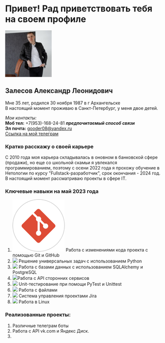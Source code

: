 # Привет! Рад приветствовать тебя на своем профиле

<img src="ava.jpg" width="150" height="150"> 

## Залесов Александр Леонидович

Мне 35 лет, родился 30 ноября 1987 в г Архангельске  
В настоящий момент проживаю в Санкт-Петербург, у меня двое детей.

_Мои контакты:_  
**Моб тел:** +7(953)-168-24-81 ***предпочитаемый способ связи***  
**Эл почта:** gooder08@yandex.ru   
[Ссылка на мой телеграм](https://t.me/gooder08)

### Кратко расскажу о своей карьере  
<div class="text-justify">С 2010 года моя карьера складывалась в оновном в банковской сфере (продажи), 
но еще со школьной скамьи я увлекался программированием, поэтому с осени 2022 года  
я прохожу обучение в Нетологии по курсу "Fullstack-разработчик", срок окончания - 2024 год.  
В настоящий момент рассматриваю проекты в сфере IT.</div>

### Ключевые навыки на май 2023 года
1. <img src="labels/tools_GIT_color.png"> Работа с изменениями кода проекта с помощью Git и GitHub
2. <img src="tools_Python_color.png"> Решение универсальных задач с использованием Python
3. <img src="tools_PostgreSQL_color.png"> Работа с базами данных с использованием SQLAlchemy и PostgreSQL
4. <img src="tools_API_color.png">Работа с API сторонних сервисов
5. <img src="tools_Python_color.png"> Unit-тестирование при помощи PyTest и Unittest
6. <img src="tools_XML.JSON.YAML.CSV_black.png"> Работа с файлами
7. <img src="tools_JIRA_color.png"> Система управления проектами Jira
8. <img src="tools_Linux_color"> Работа в Linux

### Реализованные проекты:
1. Различные телеграм боты
2. Работа с API vk.com и Яндекс Диск.
3. 


